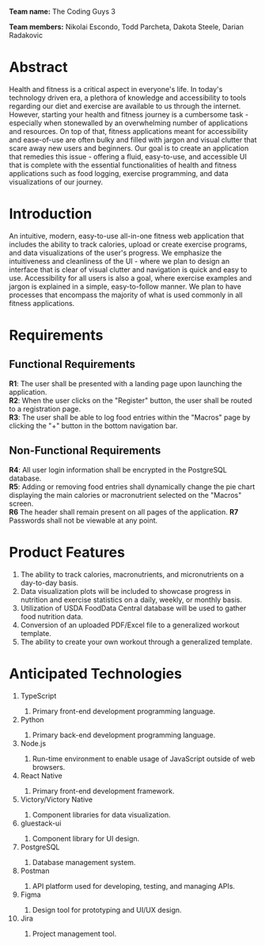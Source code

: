 <b>Team name:</b> The Coding Guys 3

<b>Team members:</b> Nikolai Escondo, Todd Parcheta, Dakota Steele, Darian Radakovic

# Abstract

Health and fitness is a critical aspect in everyone's life. In today's technology driven era, a plethora of knowledge and accessibility to tools regarding our diet and exercise
are available to us through the internet. However, starting your health and fitness journey is a cumbersome task - especially when stonewalled by an overwhelming number
of applications and resources. On top of that, fitness applications meant for accessibility and ease-of-use are often bulky and filled with jargon and visual clutter that scare
away new users and beginners. Our goal is to create an application that remedies this issue - offering a fluid, easy-to-use, and accessible UI that is complete with the essential
functionalities of health and fitness applications such as food logging, exercise programming, and data visualizations of our journey.

# Introduction

An intuitive, modern, easy-to-use all-in-one fitness web application that includes the ability to track calories, upload or create exercise programs, and data visualizations of the
user's progress. We emphasize the intuitiveness and cleanliness of the UI - where we plan to design an interface that is clear of visual clutter and navigation is quick and easy
to use. Accessibility for all users is also a goal, where exercise examples and jargon is explained in a simple, easy-to-follow manner.
We plan to have processes that encompass the majority of what is used commonly in all fitness applications.

# Requirements
## Functional Requirements
<b>R1</b>: The user shall be presented with a landing page upon launching the application. <br>
<b>R2</b>: When the user clicks on the "Register" button, the user shall be routed to a registration page. <br>
<b>R3</b>: The user shall be able to log food entries within the "Macros" page by clicking the "+" button in the bottom navigation bar.

## Non-Functional Requirements
<b>R4</b>: All user login information shall be encrypted in the PostgreSQL database. <br>
<b>R5</b>: Adding or removing food entries shall dynamically change the pie chart displaying the main calories or macronutrient selected on the "Macros" screen. <br>
<b>R6</b> The header shall remain present on all pages of the application.
<b>R7</b> Passwords shall not be viewable at any point.

# Product Features
<ol>
    <li>The ability to track calories, macronutrients, and micronutrients on a day-to-day basis.</li>
    <li>Data visualization plots will be included to showcase progress in nutrition and exercise statistics on a daily, weekly, or monthly basis.</li>
    <li>Utilization of USDA FoodData Central database will be used to gather food nutrition data.</li>
    <li>Conversion of an uploaded PDF/Excel file to a generalized workout template.</li>
    <li>The ability to create your own workout through a generalized template.</li>
</ol>

# Anticipated Technologies
<ol>
    <li>TypeScript</li>
        <ol>
            <li>Primary front-end development programming language.</li>
        </ol>
    <li>Python</li>
        <ol>
            <li>Primary back-end development programming language.</li>
        </ol>
    <li>Node.js</li>
        <ol>
            <li>Run-time environment to enable usage of JavaScript outside of web browsers.</li>
        </ol>
    <li>React Native</li>
        <ol>
            <li>Primary front-end development framework.</li>
        </ol>
    <li>Victory/Victory Native</li>
        <ol>
            <li>Component libraries for data visualization.</li>
        </ol>
    <li>gluestack-ui</li>
        <ol>
            <li>Component library for UI design.</li>
        </ol>
    <li>PostgreSQL</li>
        <ol>
            <li>Database management system.</li>
        </ol>
    <li>Postman</li>
        <ol>
            <li>API platform used for developing, testing, and managing APIs.</li>
        </ol>
    <li>Figma</li>
        <ol>
            <li>Design tool for prototyping and UI/UX design.</li>
        </ol>
    <li>Jira</li>
        <ol>
            <li>Project management tool.</li>
        </ol>
</ol>

